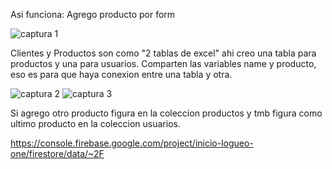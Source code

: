 Asi funciona:
Agrego producto por form

![captura 1](https://user-images.githubusercontent.com/80124560/130792892-3ebb0f05-5db5-4436-8ac4-e410bb3d8b89.PNG)

Clientes y Productos son como "2 tablas de excel" ahi creo una tabla para productos y una para usuarios. Comparten las variables name y producto, eso es para que haya conexion entre una tabla y otra.

![captura 2](https://user-images.githubusercontent.com/80124560/130792903-1740eb75-3a41-4b6b-9337-81f66b6f7695.PNG)
![captura 3](https://user-images.githubusercontent.com/80124560/130792906-2fffa216-6845-4bed-ab87-1f71b29b1baf.PNG)

Si agrego otro producto figura en la coleccion productos y tmb figura como ultimo producto en la coleccion usuarios.


https://console.firebase.google.com/project/inicio-logueo-one/firestore/data/~2F
